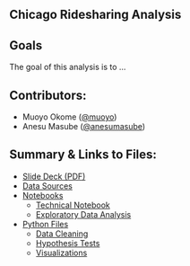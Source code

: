 ## Chicago Ridesharing Analysis
 

## Goals
The goal of this analysis is to ...

## Contributors:
 - Muoyo Okome ([@muoyo](https://github.com/muoyo/))
 - Anesu Masube ([@anesumasube](https://github.com/anesumasube/))

## Summary & Links to Files:
- [Slide Deck (PDF)](presentation/)
- [Data Sources](data/)
- [Notebooks](notebooks/)
    - [Technical Notebook](notebooks/rideshare.ipynb)
    - [Exploratory Data Analysis](notebooks/rideshare_EDA.ipynb)
- [Python Files](python_files/)
    - [Data Cleaning](python_files/data_cleaning.py)
    - [Hypothesis Tests](python_files/hypothesis_tests.py)
    - [Visualizations](python_files/visualizations.py)
